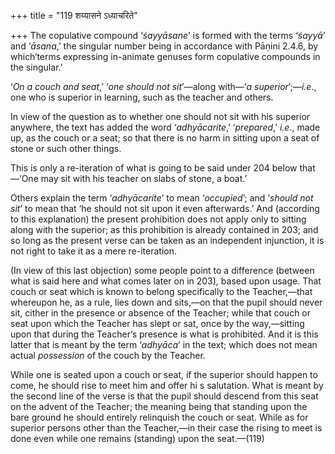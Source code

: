 +++
title = "119 शय्यासने ऽध्याचरिते"

+++
The copulative compound ‘*śayyāsane*’ is formed with the terms ‘*śayyā*’
and ‘*āsana*,’ the singular number being in accordance with Pāṇini
2.4.6, by which‘terms expressing in-animate genuses form copulative
compounds in the singular.’

‘*On a couch and seat*,’ ‘*one should not sit*’—along with—‘*a
superior*’;—*i.e*., one who is superior in learning, such as the teacher
and others.

In view of the question as to whether one should not sit with his
superior anywhere, the text has added the word ‘*adhyācarite*,’
‘*prepared*,’ *i.e*., made up, as the couch or a seat; so that there is
no harm in sitting upon a seat of stone or such other things.

This is only a re-iteration of what is going to be said under 204 below
that—‘One may sit with his teacher on slabs of stone, a boat.’

Others explain the term ‘*adhyācarite*’ to mean ‘*occupied*’; and
‘*should not* *sit*’ to mean that ‘he should not sit upon it even
afterwards.’ And (according to this explanation) the present prohibition
does not apply only to sitting along with the superior; as this
prohibition is already contained in 203; and so long as the present
verse can be taken as an independent injunction, it is not right to take
it as a mere re-iteration.

(In view of this last objection) some people point to a difference
(between what is said here and what comes later on in 203), based upon
usage. That couch or seat which is known to belong specifically to the
Teacher,—that whereupon he, as a rule, lies down and sits,—on that the
pupil should never sit, cither in the presence or absence of the
Teacher; while that couch or seat upon which the Teacher has slept or
sat, once by the way,—sitting upon that during the Teacher’s presence is
what is prohibited. And it is this latter that is meant by the term
‘*adhyāca*’ in the text; which does not mean actual *possession* of the
couch by the Teacher.

While one is seated upon a couch or seat, if the superior should happen
to come, he should rise to meet him and offer hi s salutation. What is
meant by the second line of the verse is that the pupil should descend
from this seat on the advent of the Teacher; the meaning being that
standing upon the bare ground he should entirely relinquish the couch or
seat. While as for superior persons other than the Teacher,—in their
case the rising to meet is done even while one remains (standing) upon
the seat.—(119)


